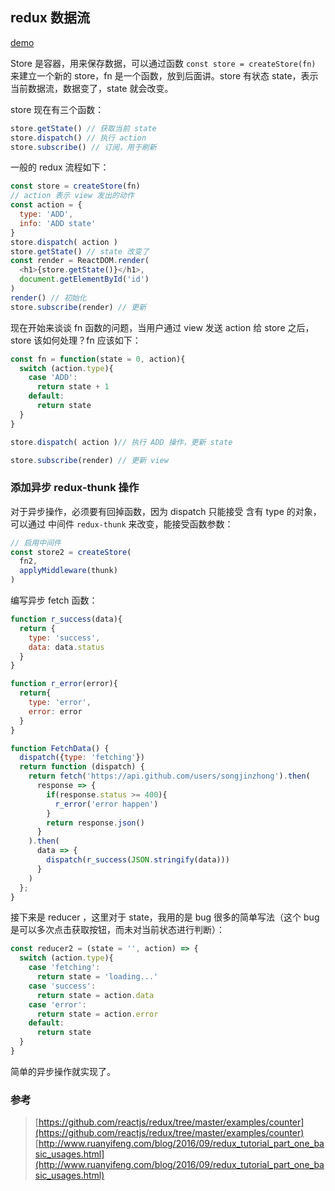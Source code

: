 ## redux 数据流

[demo](https://songjinzhong.github.io/react-learning/6-redux/)

Store 是容器，用来保存数据，可以通过函数 `const store = createStore(fn)` 来建立一个新的 store，fn 是一个函数，放到后面讲。store 有状态 state，表示当前数据流，数据变了，state 就会改变。

store 现在有三个函数：

```javascript
store.getState() // 获取当前 state
store.dispatch() // 执行 action
store.subscribe() // 订阅，用于刷新
```

一般的 redux 流程如下：

```javascript
const store = createStore(fn)
// action 表示 view 发出的动作
const action = {
  type: 'ADD',
  info: 'ADD state'
}
store.dispatch( action )
store.getState() // state 改变了
const render = ReactDOM.render(
  <h1>{store.getState()}</h1>,
  document.getElementById('id')
)
render() // 初始化
store.subscribe(render) // 更新
```

现在开始来谈谈 fn 函数的问题，当用户通过 view 发送 action 给 store 之后，store 该如何处理？fn 应该如下：

```javascript
const fn = function(state = 0, action){
  switch (action.type){
    case 'ADD':
      return state + 1
    default:
      return state
  }
}

store.dispatch( action )// 执行 ADD 操作，更新 state

store.subscribe(render) // 更新 view
```

### 添加异步 redux-thunk 操作

对于异步操作，必须要有回掉函数，因为 dispatch 只能接受 含有 type 的对象，可以通过 中间件 `redux-thunk` 来改变，能接受函数参数：

```javascript
// 启用中间件
const store2 = createStore(
  fn2, 
  applyMiddleware(thunk)
)
```

编写异步 fetch 函数：

```javascript
function r_success(data){
  return {
    type: 'success',
    data: data.status
  }
}

function r_error(error){
  return{
    type: 'error',
    error: error
  }
}

function FetchData() {
  dispatch({type: 'fetching'})
  return function (dispatch) {
    return fetch('https://api.github.com/users/songjinzhong').then(
      response => {
        if(response.status >= 400){
          r_error('error happen')
        }
        return response.json()
      }
    ).then(
      data => {
        dispatch(r_success(JSON.stringify(data)))
      }
    )
  };
}
```

接下来是 reducer ，这里对于 state，我用的是 bug 很多的简单写法（这个 bug 是可以多次点击获取按钮，而未对当前状态进行判断）：

```javascript
const reducer2 = (state = '', action) => {
  switch (action.type){
    case 'fetching':
      return state = 'loading...'
    case 'success':
      return state = action.data
    case 'error':
      return state = action.error
    default:
      return state
  }
}
```

简单的异步操作就实现了。

### 参考

>[https://github.com/reactjs/redux/tree/master/examples/counter](https://github.com/reactjs/redux/tree/master/examples/counter)
>[http://www.ruanyifeng.com/blog/2016/09/redux_tutorial_part_one_basic_usages.html](http://www.ruanyifeng.com/blog/2016/09/redux_tutorial_part_one_basic_usages.html)